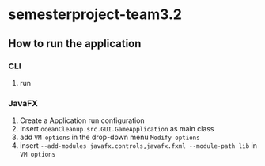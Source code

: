# semesterproject-team3.2

## How to run the application

### CLI

1. run 

### JavaFX

1. Create a Application run configuration
2. Insert `oceanCleanup.src.GUI.GameApplication` as main class
3. add `VM options` in the drop-down menu `Modify options`
4. insert `--add-modules javafx.controls,javafx.fxml --module-path lib` in `VM options`
